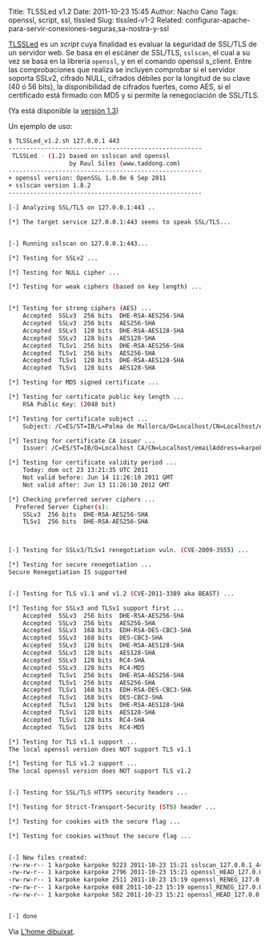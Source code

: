 Title: TLSSLed v1.2
Date: 2011-10-23 15:45
Author: Nacho Cano
Tags: openssl, script, ssl, tlssled
Slug: tlssled-v1-2
Related: configurar-apache-para-servir-conexiones-seguras,sa-nostra-y-ssl

[TLSSLed][] es un _script_ cuya finalidad es evaluar la seguridad de
SSL/TLS de un servidor web. Se basa en el escáner de SSL/TLS, `sslscan`,
el cual a su vez se basa en la librería `openssl`, y en el comando
openssl s_client. Entre las comprobaciones que realiza se incluyen
comprobar si el servidor soporta SSLv2, cifrado NULL, cifrados débiles
por la longitud de su clave (40 ó 56 bits), la disponibilidad de
cifrados fuertes, como AES, si el certificado está firmado con MD5 y si
permite la renegociación de SSL/TLS.

(Ya está disponible la [versión 1.3][])

Un ejemplo de uso:

```bash
$ TLSSLed_v1.2.sh 127.0.0.1 443
------------------------------------------------------
 TLSSLed - (1.2) based on sslscan and openssl
                 by Raul Siles (www.taddong.com)
------------------------------------------------------
+ openssl version: OpenSSL 1.0.0e 6 Sep 2011
+ sslscan version 1.8.2
------------------------------------------------------

[-] Analyzing SSL/TLS on 127.0.0.1:443 ..

[*] The target service 127.0.0.1:443 seems to speak SSL/TLS...


[-] Running sslscan on 127.0.0.1:443...

[*] Testing for SSLv2 ...

[*] Testing for NULL cipher ...

[*] Testing for weak ciphers (based on key length) ...


[*] Testing for strong ciphers (AES) ...
    Accepted  SSLv3  256 bits  DHE-RSA-AES256-SHA
    Accepted  SSLv3  256 bits  AES256-SHA
    Accepted  SSLv3  128 bits  DHE-RSA-AES128-SHA
    Accepted  SSLv3  128 bits  AES128-SHA
    Accepted  TLSv1  256 bits  DHE-RSA-AES256-SHA
    Accepted  TLSv1  256 bits  AES256-SHA
    Accepted  TLSv1  128 bits  DHE-RSA-AES128-SHA
    Accepted  TLSv1  128 bits  AES128-SHA

[*] Testing for MD5 signed certificate ...

[*] Testing for certificate public key length ...
    RSA Public Key: (2048 bit)

[*] Testing for certificate subject ...
    Subject: /C=ES/ST=IB/L=Palma de Mallorca/O=Localhost/CN=Localhost/emailAddress=karpoke@localhost

[*] Testing for certificate CA issuer ...
    Issuer: /C=ES/ST=IB/O=Localhost CA/CN=Localhost/emailAddress=karpoke@localhost

[*] Testing for certificate validity period ...
    Today: dom oct 23 13:21:35 UTC 2011
    Not valid before: Jun 14 11:26:10 2011 GMT
    Not valid after: Jun 13 11:26:10 2012 GMT

[*] Checking preferred server ciphers ...
  Prefered Server Cipher(s):
    SSLv3  256 bits  DHE-RSA-AES256-SHA
    TLSv1  256 bits  DHE-RSA-AES256-SHA



[-] Testing for SSLv3/TLSv1 renegotiation vuln. (CVE-2009-3555) ...

[*] Testing for secure renegotiation ...
Secure Renegotiation IS supported


[-] Testing for TLS v1.1 and v1.2 (CVE-2011-3389 aka BEAST) ...

[*] Testing for SSLv3 and TLSv1 support first ...
    Accepted  SSLv3  256 bits  DHE-RSA-AES256-SHA
    Accepted  SSLv3  256 bits  AES256-SHA
    Accepted  SSLv3  168 bits  EDH-RSA-DES-CBC3-SHA
    Accepted  SSLv3  168 bits  DES-CBC3-SHA
    Accepted  SSLv3  128 bits  DHE-RSA-AES128-SHA
    Accepted  SSLv3  128 bits  AES128-SHA
    Accepted  SSLv3  128 bits  RC4-SHA
    Accepted  SSLv3  128 bits  RC4-MD5
    Accepted  TLSv1  256 bits  DHE-RSA-AES256-SHA
    Accepted  TLSv1  256 bits  AES256-SHA
    Accepted  TLSv1  168 bits  EDH-RSA-DES-CBC3-SHA
    Accepted  TLSv1  168 bits  DES-CBC3-SHA
    Accepted  TLSv1  128 bits  DHE-RSA-AES128-SHA
    Accepted  TLSv1  128 bits  AES128-SHA
    Accepted  TLSv1  128 bits  RC4-SHA
    Accepted  TLSv1  128 bits  RC4-MD5

[*] Testing for TLS v1.1 support ...
The local openssl version does NOT support TLS v1.1

[*] Testing for TLS v1.2 support ...
The local openssl version does NOT support TLS v1.2


[-] Testing for SSL/TLS HTTPS security headers ...

[*] Testing for Strict-Transport-Security (STS) header ...

[*] Testing for cookies with the secure flag ...

[*] Testing for cookies without the secure flag ...


[-] New files created:
-rw-rw-r-- 1 karpoke karpoke 9223 2011-10-23 15:21 sslscan_127.0.0.1_443_2011-10-23_151957.log
-rw-rw-r-- 1 karpoke karpoke 2796 2011-10-23 15:21 openssl_HEAD_127.0.0.1_443_2011-10-23_151957.log
-rw-rw-r-- 1 karpoke karpoke 2511 2011-10-23 15:19 openssl_RENEG_127.0.0.1_443_2011-10-23_151957.log
-rw-rw-r-- 1 karpoke karpoke 688 2011-10-23 15:19 openssl_RENEG_127.0.0.1_443_2011-10-23_151957.err
-rw-rw-r-- 1 karpoke karpoke 582 2011-10-23 15:21 openssl_HEAD_127.0.0.1_443_2011-10-23_151957.err


[-] done
```

Via [L’home dibuixat][].

  [TLSSLed]: http://www.taddong.com/en/lab.html#TLSSLED
    "TLSSLed"
  [versión 1.3]: http://www.taddong.com/tools/TLSSLed_v1.3.sh
    "TLSSLed 1.3"
  [L’home dibuixat]: http://caballe.cat/wp/eina-tlssled-v12/
    "L’home dibuixat"
